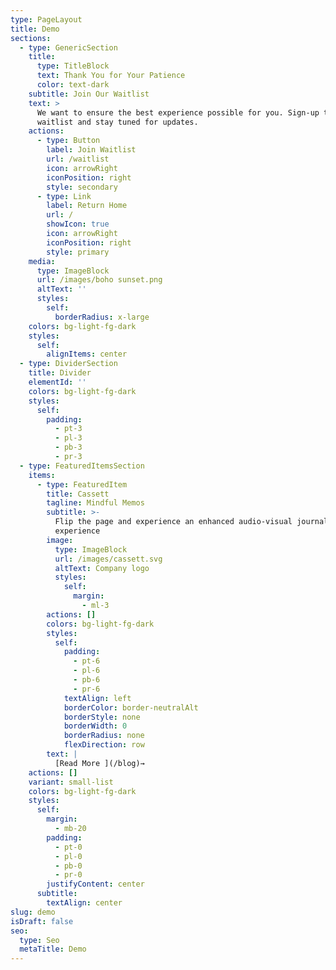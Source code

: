 ```yaml
---
type: PageLayout
title: Demo
sections:
  - type: GenericSection
    title:
      type: TitleBlock
      text: Thank You for Your Patience
      color: text-dark
    subtitle: Join Our Waitlist
    text: >
      We want to ensure the best experience possible for you. Sign-up to our
      waitlist and stay tuned for updates.
    actions:
      - type: Button
        label: Join Waitlist
        url: /waitlist
        icon: arrowRight
        iconPosition: right
        style: secondary
      - type: Link
        label: Return Home
        url: /
        showIcon: true
        icon: arrowRight
        iconPosition: right
        style: primary
    media:
      type: ImageBlock
      url: /images/boho sunset.png
      altText: ''
      styles:
        self:
          borderRadius: x-large
    colors: bg-light-fg-dark
    styles:
      self:
        alignItems: center
  - type: DividerSection
    title: Divider
    elementId: ''
    colors: bg-light-fg-dark
    styles:
      self:
        padding:
          - pt-3
          - pl-3
          - pb-3
          - pr-3
  - type: FeaturedItemsSection
    items:
      - type: FeaturedItem
        title: Cassett
        tagline: Mindful Memos
        subtitle: >-
          Flip the page and experience an enhanced audio-visual journaling
          experience
        image:
          type: ImageBlock
          url: /images/cassett.svg
          altText: Company logo
          styles:
            self:
              margin:
                - ml-3
        actions: []
        colors: bg-light-fg-dark
        styles:
          self:
            padding:
              - pt-6
              - pl-6
              - pb-6
              - pr-6
            textAlign: left
            borderColor: border-neutralAlt
            borderStyle: none
            borderWidth: 0
            borderRadius: none
            flexDirection: row
        text: |
          [Read More ](/blog)→
    actions: []
    variant: small-list
    colors: bg-light-fg-dark
    styles:
      self:
        margin:
          - mb-20
        padding:
          - pt-0
          - pl-0
          - pb-0
          - pr-0
        justifyContent: center
      subtitle:
        textAlign: center
slug: demo
isDraft: false
seo:
  type: Seo
  metaTitle: Demo
---
```

